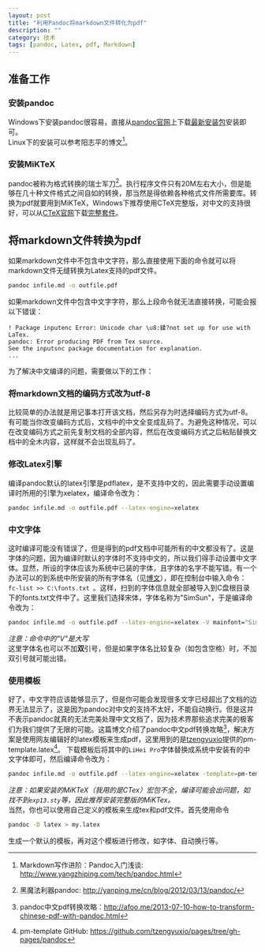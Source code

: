 ```yaml
---
layout: post
title: "利用Pandoc将markdown文件转化为pdf"
description: ""
category: 技术
tags: [pandoc, Latex, pdf, Markdown]
---
```


## 准备工作

### 安装pandoc 
Windows下安装pandoc很容易，直接从[pandoc官网](http://johnmacfarlane.net/pandoc/)上下载[最新安装包](http://code.google.com/p/pandoc/downloads/)安装即可。  
Linux下的安装可以参考阳志平的博文[^yzp]。

### 安装MiKTeX
pandoc被称为格式转换的瑞士军刀[^yanping]。执行程序文件只有20M左右大小，但是能够在几十种文件格式之间自如的转换，那当然是得依赖各种格式文件所需要库。转换为pdf就要用到MiKTeX，Windows下推荐使用CTeX完整版，对中文的支持很好，可以从[CTeX官网](http://www.ctex.org/HomePage)下载[完整套件](http://ftp.ctex.org/pub/tex/systems/ctex/2.9/CTeX_2.9.2.164_Full.exe)。

## 将markdown文件转换为pdf
如果markdown文件中不包含中文字符，那么直接使用下面的命令就可以将markdown文件无缝转换为Latex支持的pdf文件。

~~~~ bash
pandoc infile.md -o outfile.pdf
~~~~

如果markdown文件中包含中文字字符，那么上段命令就无法直接转换，可能会报以下错误：

	! Package inputenc Error: Unicode char \u8:鍒?not set up for use with LaTex.
	pandoc: Error producing PDF from Tex source.    
	See the inputsnc package documentation for explanation.   
	... 

为了解决中文编译的问题，需要做以下的工作：

### 将markdown文档的编码方式改为utf-8
比较简单的办法就是用记事本打开该文档，然后另存为时选择编码方式为utf-8。有可能当你改变编码方式后，文档中的中文全变成乱码了。为避免这种情况，可以在改变编码方式之前先复制文档的全部内容，然后在改变编码方式之后粘贴替换文档中的全木内容，这样就不会出现乱码了。

### 修改Latex引擎
编译pandoc默认的latex引擎是pdflatex，是不支持中文的，因此需要手动设置编译时所用的引擎为xelatex，编译命令改为：

~~~~ bash
pandoc infile.md -o outfile.pdf --latex-engine=xelatex
~~~~

### 中文字体
这时编译可能没有错误了，但是得到的pdf文档中可能所有的中文都没有了。这是字体的问题，因为编译时默认的字体时不支持中文的，所以我们得手动设置中文字体。显然，所设的字体应该为系统中已装的字体，且字体的名字不能写错。有一个办法可以的到系统中所安装的所有字体名（见[博文](http://blog.sina.com.cn/s/blog_5ee56d4501019ys8.html)），即在控制台中输入命令：``fc-list >> C:\fonts.txt ``。这样，扫到的字体信息就全部被导入到C盘根目录下的fonts.txt文件中了。这里我们选择宋体，字体名称为"SimSun"，于是编译命令改为：  

~~~~ bash
pandoc infile.md -o outfile.pdf --latex-engine=xelatex -V mainfont="SimSun" 
~~~~

*注意：命令中的"V"是大写*  
这里字体名也可以不加**双**引号，但是如果字体名比较复杂（如包含空格）时，不加双引号就可能出错。

### 使用模板
好了，中文字符应该能够显示了，但是你可能会发现很多文字已经超出了文档的边界无法显示了，这是因为pandoc对中文的支持不太好，不能自动换行。但是这并不表示pandoc就真的无法完美处理中文文档了，因为技术界那些追求完美的极客们为我们提供了无限的可能。这篇博文介绍了pandoc中文pdf转换攻略[^pandoc2pdf]，解决方案是使用网友编辑好的latex模板来生成pdf，这里用到的是[tzengyuxio](https://github.com/tzengyuxio)提供的pm-template.latex[^pm]。
下载模板后将其中的`LiHei Pro`字体替换成系统中安装有的中文字体即可，然后编译命令改为：  

~~~~ bash
pandoc infile.md -o outfile.pdf --latex-engine=xelatex -template=pm-template.latex
~~~~

*注意：如果安装的MiKTeX（我用的是CTex）宏包不全，编译可能会出问题，如找不到`exp13.sty`等，因此推荐安装完整版的MiKTex。*      
当然，你也可以使用自己定义的模板来生成tex和pdf文件。首先使用命令 

~~~~ bash
pandoc -D latex > my.latex
~~~~

生成一个默认的模板，再对这个模板进行修改，如字体、自动换行等。

[^yzp]: Markdown写作进阶：Pandoc入门浅谈: <http://www.yangzhiping.com/tech/pandoc.html>
[^yanping]: 黑魔法利器pandoc: <http://yanping.me/cn/blog/2012/03/13/pandoc/>
[^pandoc2pdf]: pandoc中文pdf转换攻略：<http://afoo.me/2013-07-10-how-to-transform-chinese-pdf-with-pandoc.html>  
[^pm]: pm-template GitHub: <https://github.com/tzengyuxio/pages/tree/gh-pages/pandoc>